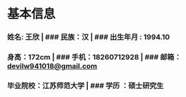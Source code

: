 # 基本信息
### 姓名: 王欣 | ### 民族：汉 | ### 出生年月 : 1994.10
### 身高：172cm | ### 手机：18260712928 | ### 邮箱：devilw941018@gmail.com
### 毕业院校：江苏师范大学 | ### 学历 ：硕士研究生


